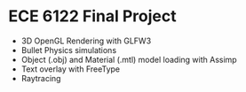 # ECE 6122 Final Project

- 3D OpenGL Rendering with GLFW3
- Bullet Physics simulations
- Object (.obj) and Material (.mtl) model loading with Assimp
- Text overlay with FreeType
- Raytracing
